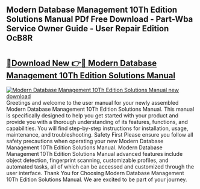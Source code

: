 ## Modern Database Management 10Th Edition Solutions Manual PDf Free Download - Part-Wba Service Owner Guide - User Repair Edition OcB8R

# <h2><a href="http://bc68794.oget.top/?id=Modern+Database+Management+10Th+Edition+Solutions+Manual">🔗Download New 👉🔴 Modern Database Management 10Th Edition Solutions Manual</a></h2>

[![Modern Database Management 10Th Edition Solutions Manual new download](https://i.imgur.com/5g1atiW.png)](http://bc68794.oget.top/?id=Modern+Database+Management+10Th+Edition+Solutions+Manual)
Greetings and welcome to the user manual for your newly assembled Modern Database Management 10Th Edition Solutions Manual. This manual is specifically designed to help you get started with your product and provide you with a thorough understanding of its features, functions, and capabilities. You will find step-by-step instructions for installation, usage, maintenance, and troubleshooting. Safety First Please ensure you follow all safety precautions when operating your new Modern Database Management 10Th Edition Solutions Manual. Modern Database Management 10Th Edition Solutions Manual advanced features include object detection, fingerprint scanning, customizable profiles, and automated tasks, all of which can be accessed and customized through the user interface. Thank You for Choosing Modern Database Management 10Th Edition Solutions Manual. We are excited to be part of your journey.
